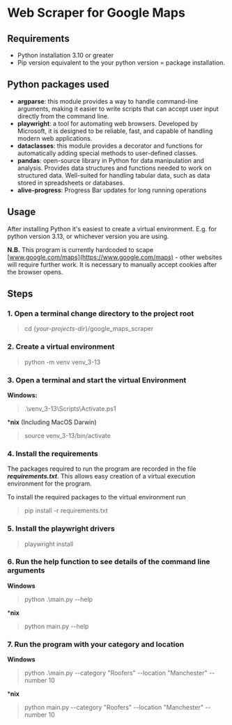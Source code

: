 # Web Scraper for Google Maps

## Requirements
* Python installation 3.10 or greater
* Pip version equivalent to the your python version = package installation.

## Python packages used
* **argparse**: this module provides a way to handle command-line arguments, making it easier to write scripts that can accept user input directly from the command line. 
* **playwright**: a tool for automating web browsers. Developed by Microsoft, it is designed to be reliable, fast, and capable of handling modern web applications.
* **dataclasses**: this module provides a decorator and functions for automatically adding special methods to user-defined classes. 
* **pandas**: open-source library in Python for data manipulation and analysis. Provides data structures and functions needed to work on structured data. Well-suited for handling tabular data, such as data stored in spreadsheets or databases.
* **alive-progress**: Progress Bar updates for long running operations

## Usage 
After installing Python it's easiest to create a virtual environment. E.g. for python version 3.13, or whichever version you are using.

**N.B.** This program is currently hardcoded to scape  [www.google.com/maps](https://www.google.com/maps) - other websites will require further work. It is necessary to manually accept cookies after the browser opens. 

## Steps ##

### 1. Open a terminal change directory to the project root

> cd {_your-projects-dir_}/google_maps_scraper

### 2. Create a virtual environment

> python -m venv venv_3-13

### 3. Open a terminal and start the virtual Environment

**Windows:**
> .\venv_3-13\Scripts\Activate.ps1

***nix** (Including MacOS Darwin) 
> source venv_3-13/bin/activate

### 4. Install the requirements
The packages required to run the program are recorded in the file **_requirements.txt_**. This allows easy creation of a virtual execution environment for the program.

To install the required packages to the virtual environment run
> pip install -r requirements.txt

### 5. Install the playwright drivers

> playwright install

### 6. Run the help function to see details of the command line arguments

**Windows**
>  python .\main.py --help

***nix**
> python main.py --help

### 7. Run the program with your category and location

**Windows**
>  python .\main.py --category "Roofers" --location "Manchester" --number 10

***nix**
> python main.py --category "Roofers" --location "Manchester" --number 10
